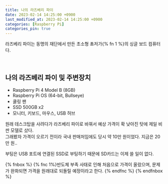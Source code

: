 ```yaml
---
title: 나의 라즈베리 파이
date: 2023-02-14 14:25:00 +0900
last_modified_at: 2023-02-14 14:25:00 +0900
categories: [Raspberry Pi]
categories_pin: true
---
```


라즈베리 파이는 동명의 재단에서 만든 초소형 ~~초~~저가{% fn 1 %}의 싱글 보드 컴퓨터다.

<br/>

## 나의 라즈베리 파이 및 주변장치
- Raspberry Pi 4 Model B (8GB)
- Raspberry Pi OS (64-bit, Bullseye)
- 쿨링 팬
- SSD 500GB x2
- 모니터, 키보드, 마우스, USB 허브

원래 데스크탑을 사려다가 라즈베리 파이로 바꿔서 예상 가격이 확 낮아진 탓에 제일 비싼 모델로 샀다.  
그래봤자 가격이 오르기 전이라 국내 판매처임에도 당시 약 10만 원이었다. 지금은 20만 원..

부팅은 USB 포트에 연결된 SSD로 부팅하기 때문에 SD카드는 이제 쓸 일이 없다.










{% fnbox %}
	{% fnc 1%}반도체 부족 사태로 인해 처음으로 가격이 올랐으며, 문제가 완화되면 가격을 원래대로 되돌릴 예정이라고 한다. [](https://www.raspberrypi.com/news/supply-chain-shortages-and-our-first-ever-price-increase/){% endfnc %}
{% endfnbox %}
